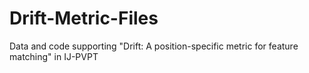# Drift-Metric-Files
Data and code supporting "Drift: A position-specific metric for feature matching" in IJ-PVPT

